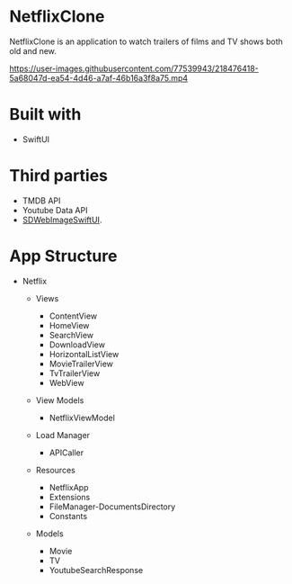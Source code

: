 # NetflixClone

NetflixClone is an application to watch trailers of films and TV shows both old and new.



https://user-images.githubusercontent.com/77539943/218476418-5a68047d-ea54-4d46-a7af-46b16a3f8a75.mp4


# Built with
- SwiftUI


# Third parties
- TMDB API
- Youtube Data API
- [SDWebImageSwiftUI](https://github.com/SDWebImage/SDWebImageSwiftUI).

# App Structure
- Netflix
  - Views
    - ContentView
    - HomeView
    - SearchView
    - DownloadView
    - HorizontalListView
    - MovieTrailerView
    - TvTrailerView
    - WebView
    
  - View Models
    - NetflixViewModel
    
  - Load Manager
    - APICaller
    
  - Resources
    - NetflixApp
    - Extensions
    - FileManager-DocumentsDirectory
    - Constants
    
  - Models
    - Movie
    - TV
    - YoutubeSearchResponse
    

